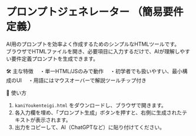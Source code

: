 # プロンプトジェネレーター （簡易要件定義）

AI用のプロンプトを効率よく作成するためのシンプルなHTMLツールです。  
ブラウザでHTMLファイルを開き、必要項目に入力するだけで、AIが理解しやすい要件定義プロンプトを生成できます。

🛠 主な特徴
　・単一HTML/JSのみで動作
　・初学者でも扱いやすい、最小構成のUI
　・用語にはマウスオーバーで解説ツールチップ付き

🚀 使い方
1. `kaniYoukenteigi.html` をダウンロードし、ブラウザで開きます。  
2. 各入力欄を埋め、「プロンプト生成」ボタンを押すと、右側に生成されたテキストが表示されます。  
3. 出力をコピーして、AI（ChatGPTなど）に貼り付けてください。
